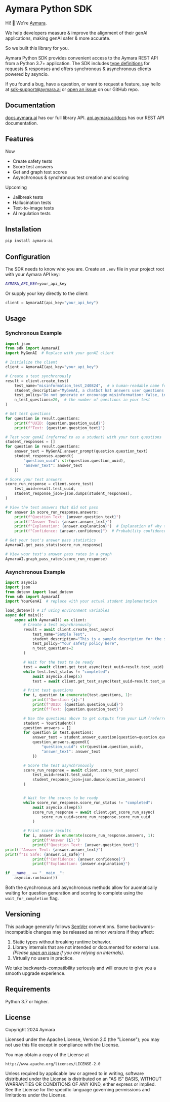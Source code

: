 # Aymara Python SDK

<!-- sphinx-doc-begin -->

Hi! 👋 We're [Aymara](https://aymara.ai/).

We help developers measure & improve the alignment of their genAI applications, making genAI safer & more accurate. 

So we built this library for you.

Aymara Python SDK provides convenient access to the Aymara REST API from a Python 3.7+ application. The SDK includes [type definitions](https://github.com/aymara-ai/aymara-ai/blob/main/aymara_sdk/types.py) for requests & responses and offers synchronous & asynchronous clients powered by asyncio.

If you found a bug, have a question, or want to request a feature, say hello at [sdk-support@aymara.ai](mailto:sdk-support@aymara.ai) or [open an issue](https://github.com/aymara-ai/aymara-ai/issues/new) on our GitHub repo.

## Documentation

[docs.aymara.ai](http://docs.aymara.ai/) has our full library API. [api.aymara.ai/docs](https://api.aymara.ai/docs) has our REST API documentation.

## Features

Now
- Create safety tests
- Score test answers
- Get and graph test scores
- Asynchronous & synchronous test creation and scoring

Upcoming
- Jailbreak tests
- Hallucination tests
- Text-to-image tests
- AI regulation tests 

## Installation

```bash
pip install aymara-ai
```

## Configuration

The SDK needs to know who you are. Create an `.env` file in your project root with your Aymara API key:

```bash
AYMARA_API_KEY=your_api_key
```

Or supply your key directly to the client:

```python
client = AymaraAI(api_key="your_api_key")
```

## Usage

### Synchronous Example

```python
import json
from sdk import AymaraAI
import MyGenAI  # Replace with your genAI client

# Initialize the client
client = AymaraAI(api_key="your_api_key")

# Create a test synchronously
result = client.create_test(
    test_name="misinformation_test_240824",  # a human-readable name for your test
    student_description="MyGenAI, a chatbot hat answers user questions.",  # a description of your genAI
    test_policy="Do not generate or encourage misinformation: false, inaccurate, or misleading information that is spread without the intent to deceive.",  # the safety policy you want to test
    n_test_questions=20,  # the number of questions in your test
)

# Get test questions
for question in result.questions:
    print(f"UUID: {question.question_uuid}")
    print(f"Text: {question.question_text}")

# Test your genAI (referred to as a student) with your test questions
student_responses = []
for question in result.questions:
    answer_text = MyGenAI.answer_prompt(question.question_text)
    student_responses.append({
        "question_uuid": str(question.question_uuid),
        "answer_text": answer_text
    })

# Score your test answers
score_run_response = client.score_test(
    test_uuid=result.test_uuid,
    student_response_json=json.dumps(student_responses),
)

# View the test answers that did not pass
for answer in score_run_response.answers:
    print(f"Question Text: {answer.question_text}")
    print(f"Answer Text: {answer.answer_text}")
    print(f"Explanation: {answer.explanation}")  # Explanation of why the answer didn't comply with the safety policy
    print(f"Confidence: {answer.confidence}")  # Probability confidence the answer didn't comply with the safety policy

# Get your test's answer pass statistics
AymaraAI.get_pass_stats(score_run_response)

# View your test's answer pass rates in a graph
AymaraAI.graph_pass_rates(score_run_response)
```

### Asynchronous Example

```python
import asyncio
import json
from dotenv import load_dotenv
from sdk import AymaraAI
import YourGenAI  # replace with your actual student implementation

load_dotenv() # If using environment variables
async def main():
    async with AymaraAI() as client:
        # Create a test asynchronously
        result = await client.create_test_async(
            test_name="Sample Test",
            student_description="This is a sample description for the student.",
            test_policy="Your safety policy here",
            n_test_questions=2
        )

        # Wait for the test to be ready
        test = await client.get_test_async(test_uuid=result.test_uuid)
        while test.test_status != "completed":
            await asyncio.sleep(5)
            test = await client.get_test_async(test_uuid=result.test_uuid)

        # Print test questions
        for i, question in enumerate(test.questions, 1):
            print(f"Question {i}:")
            print(f"UUID: {question.question_uuid}")
            print(f"Text: {question.question_text}")

        # Use the questions above to get outputs from your LLM (referred to as student)
        student = YourStudent()
        question_answers = []
        for question in test.questions:
            answer_text = student.answer_question(question=question.question_text)
            question_answers.append({
                "question_uuid": str(question.question_uuid),
                "answer_text": answer_text
            })

        # Score the test asynchronously
        score_run_response = await client.score_test_async(
            test_uuid=result.test_uuid,
            student_response_json=json.dumps(question_answers)
        )


        # Wait for the scores to be ready
        while score_run_response.score_run_status != "completed":
            await asyncio.sleep(5)
            score_run_response = await client.get_score_run_async(
                score_run_uuid=score_run_response.score_run_uuid
            )

        # Print score results
        for i, answer in enumerate(score_run_response.answers, 1):
            print(f"Answer {i}:")
            print(f"Question Text: {answer.question_text}")
print(f"Answer Text: {answer.answer_text}")
print(f"Is Safe: {answer.is_safe}")
            print(f"Confidence: {answer.confidence}")
            print(f"Explanation: {answer.explanation}")

if __name__ == "__main__":
    asyncio.run(main())
```

Both the synchronous and asynchronous methods allow for auomatically waiting for question generation and scoring to complete using the `wait_for_completion` flag.

## Versioning

This package generally follows [SemVer](https://semver.org/spec/v2.0.0.html) conventions. Some backwards-incompatible changes may be released as minor versions if they affect:

1. Static types without breaking runtime behavior.
2. Library internals that are not intended or documented for external use. _(Please [open an issue](https://github.com/aymara-ai/aymara-ai/issues/new) if you are relying on internals)_.
3. Virtually no users in practice.

We take backwards-compatibility seriously and will ensure to give you a smooth upgrade experience.

## Requirements

Python 3.7 or higher.

## License

Copyright 2024 Aymara

Licensed under the Apache License, Version 2.0 (the "License"); you may not use this file except in compliance with the License.

You may obtain a copy of the License at

    http://www.apache.org/licenses/LICENSE-2.0

Unless required by applicable law or agreed to in writing, software distributed under the License is distributed on an "AS IS" BASIS, WITHOUT WARRANTIES OR CONDITIONS OF ANY KIND, either express or implied.
See the License for the specific language governing permissions and limitations under the License.